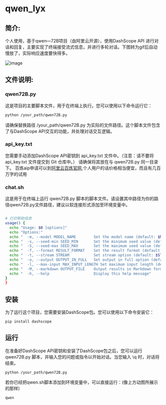 

# qwen_lyx

## 简介:
个人使用，基于qwen—72B项目（由阿里云开源），使用DashScope API 进行对话和回复，主要实现了终端接受流式信息，并进行多轮对话。下图转为gif后自动慢放了，实际响应速度要快得多。

![image](https://github.com/lyx516/qwen_lyx/blob/main/assets/1.gif)

## 文件说明:

### qwen72B.py

这是项目的主要脚本文件，用于在终端上执行。您可以使用以下命令运行它：

```bash
python /your_path/qwen72B.py
```

请确保替换路径 /your_path/qwen72B.py 为实际的文件路径。这个脚本文件包含了与DashScope API交互的功能，并处理对话交互逻辑。
### api_key.txt
您需要手动添加DashScope API密钥到 api_key.txt 文件中。（注意：请不要将 api_key.txt 文件提交到 Git 仓库中。）
请确保将其放在与 qwen72B.py 同一目录下。
百炼aip申请可以到[阿里云百炼官网](https://bailian.console.aliyun.com/),个人用户的话价格相当便宜，而且有几百万字的试用

### chat.sh


这是用于在终端上运行 qwen72B.py 脚本的脚本文件。请设置其中路径为你的路径qwen72B.py文件路径，建议以软连接形式添加至环境变量中。
```bash

# 打印帮助信息
usage() {
  echo "Usage: $0 [options]"
  echo "Options:"
  echo "  -m, --model MODEL_NAME        Set the model name (default: $MODEL_NAME)"
  echo "  -s, --seed-min SEED_MIN       Set the minimum seed value (default: $SEED_MIN)"
  echo "  -S, --seed-max SEED_MAX       Set the maximum seed value (default: $SEED_MAX)"
  echo "  -f, --format RESULT_FORMAT    Set the result format (default: $RESULT_FORMAT)"
  echo "  -t, --stream STREAM           Set stream option (default: $STREAM)"
  echo "  -o, --output OUTPUT_IN_FULL   Set output in full option (default: $OUTPUT_IN_FULL)"
  echo "  -l, --max-input MAX_INPUT_LENGTH Set maximum input length (default: $MAX_INPUT_LENGTH)"
  echo "  -M, --markdown OUTPUT_FILE    Output results in Markdown format to specified file"
  echo "  -h, --help                    Display this help message"
}
}
```

## 安装
为了运行这个项目，您需要安装DashScope包。您可以使用以下命令安装它：
```
pip install dashscope
```
## 运行
在准备好DashScope API密钥和安装了DashScope包之后，您可以运行 qwen72B.py 脚本，并输入您的问题或指令以开始对话。当您输入 \q 时，对话将结束。
```
python /your_path/qwen72B.py
```
若你已经把qwen.sh脚本添加到环境变量中，可以直接运行：(像上方动图所展示的那样)
```bash
qwen
```
